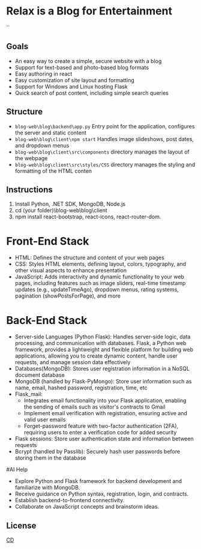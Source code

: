 <h1>Relax is a Blog for Entertainment</h1>

``


## Goals
- An easy way to create a simple, secure website with a blog
- Support for text-based and photo-based blog formats
- Easy authoring in react
- Easy customization of site layout and formatting
- Support for Windows and Linux hosting Flask
- Quick search of post content, including simple search queries
  
## Structure
- `blog-web\blog\backend\app.py` Entry point for the application, configures the server and static content
- `blog-web\blog\client\npm start` Handles image slideshows, post dates, and dropdown menus
- `blog-web\blog\client\src\components` directory manages the layout of the webpage
- `blog-web\blog\client\src\styles/CSS` directory manages the styling and formatting of the HTML conten

## Instructions

1. Install Python, .NET SDK, MongoDB, Node.js
1. cd (your folder)\blog-web\blog\client
1. npm install react-bootstrap, react-icons, react-router-dom.
 

# Front-End Stack
- HTML: Defines the structure and content of your web pages
- CSS: Styles HTML elements, defining layout, colors, typography, and other visual aspects to enhance presentation
- JavaScript: Adds interactivity and dynamic functionality to your web pages, including features such as image sliders, real-time timestamp updates (e.g., updateTimeAgo), dropdown menus, rating systems, pagination (showPostsForPage), and more

# Back-End Stack
- Server-side Languages (Python Flask): Handles server-side logic, data processing, and communication with databases. Flask, a Python web framework, provides a lightweight and flexible platform for building web applications, allowing you to create dynamic content, handle user requests, and manage session data effectively
- Databases(MongoDB): Stores user registration information in a NoSQL document database
- MongoDB (handled by Flask-PyMongo): Store user information such as name, email, hashed password, registration, time, etc
- Flask_mail:
    - Integrates email functionality into your Flask application, enabling the sending of emails such as visitor's contracts to Gmail
    - Implement email verification with registration, ensuring active and valid user emails
    - Forget-password feature with two-factor authentication (2FA), requiring users to enter a verification code for added security
- Flask sessions: Store user authentication state and information between requests
- Bcrypt (handled by Passlib): Securely hash user passwords before storing them in the database

#AI Help
- Explore Python and Flask framework for backend development and familiarize with MongoDB.
- Receive guidance on Python syntax, registration, login, and contracts.
- Establish backend-to-frontend connectivity.
- Collaborate on JavaScript concepts and brainstorm ideas.
## License

[CD](LICENSE)
